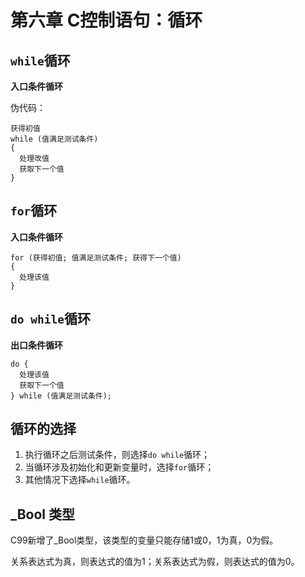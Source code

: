 # 第六章 C控制语句：循环

## `while`循环

**入口条件循环**

伪代码：

```
获得初值
while (值满足测试条件)
{
  处理改值
  获取下一个值
}
```

## `for`循环

**入口条件循环**

```
for (获得初值; 值满足测试条件; 获得下一个值)
{
  处理该值
}
```

## `do while`循环

**出口条件循环**

```
do {
  处理该值
  获取下一个值
} while (值满足测试条件);
```

## 循环的选择

1. 执行循环之后测试条件，则选择`do while`循环；
2. 当循环涉及初始化和更新变量时，选择`for`循环；
3. 其他情况下选择`while`循环。

## _Bool 类型

C99新增了_Bool类型，该类型的变量只能存储1或0，1为真，0为假。

关系表达式为真，则表达式的值为1；关系表达式为假，则表达式的值为0。

